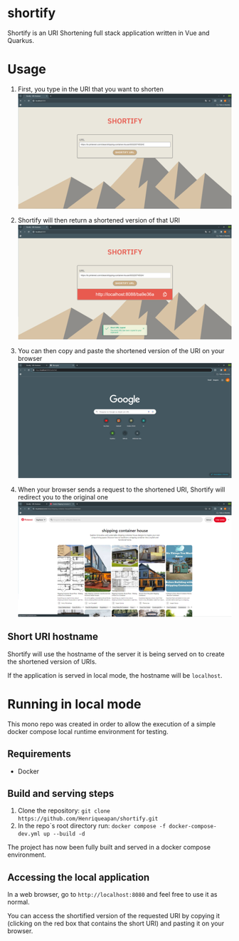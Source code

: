 # shortify
Shortify is an URI Shortening full stack application written in Vue and Quarkus.

# Usage

1. First, you type in the URI that you want to shorten
![Shortify](/readme_assets/shortify_1.png "First, you type in the URI that you want to shorten")

2. Shortify will then return a shortened version of that URI
![Shortify](/readme_assets/shortify_2.png "Shortify will then return a shortened version of that URI")

3. You can then copy and paste the shortened version of the URI on your browser
![Shortify](/readme_assets/short_URI_1.png "You can then copy and paste the shortened version of the URI on your browser")

4. When your browser sends a request to the shortened URI, Shortify will redirect you to the original one
![Shortify](/readme_assets/short_URI_2.png "When your browser sends a request to the shortened URI, Shortify will redirect you to the original one")

## Short URI hostname

Shortify will use the hostname of the server it is being served on to create the shortened version of URIs.

If the application is served in local mode, the hostname will be `localhost`.

# Running in local mode

This mono repo was created in order to allow the execution of a simple docker compose local runtime environment for testing.

## Requirements

  * Docker

## Build and serving steps

  1. Clone the repository: ```git clone https://github.com/Henriqueapan/shortify.git```
  2. In the repo`s root directory run: ```docker compose -f docker-compose-dev.yml up --build -d```

The project has now been fully built and served in a docker compose environment.

## Accessing the local application

In a web browser, go to ```http://localhost:8080``` and feel free to use it as normal.

You can access the shortified version of the requested URI by copying it (clicking on the red box that contains the short URI) and pasting it on your browser.
